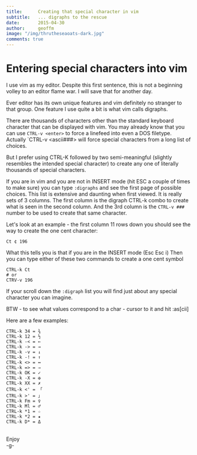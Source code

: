 ```yaml
---
title:      Creating that special character in vim
subtitle:   ... digraphs to the rescue
date:       2015-04-30
author:     geoffm
image: "/img/thrutheseaoats-dark.jpg"
comments: true
---
```


# Entering special characters into vim

I use vim as my editor. Despite this first sentence, this is not a
beginning volley to an editor flame war. I will save that for another
day.

Ever editor has its own unique features and vim definitely no stranger to
that group. One feature I use quite a bit is what vim calls digraphs.

There are thousands of characters other than the standard keyboard character
that can be displayed with vim. You may already know that you can use 
`CTRL-v <enter>` to force a linefeed into even a DOS filetype. Actually
`CTRL-v <ascii###> will force special characters from a long list of choices.

But I prefer using CTRL-K followed by two semi-meaningful (slightly resembles the
intended special character) to create any one of literally thousands of special
characters. 

<!--more-->

If you are in vim and you are not in INSERT mode (hit ESC a couple of times to
make sure) you can type `:digraphs` and see the first page of possible choices.
This list is extensive and daunting when first viewed. It is really sets of 3 columns.
The first column is the digraph CTRL-k combo to create what is seen in the second
column. And the 3rd column is the `CTRL-v ###` number to be used to create that same
character.

Let's look at an example - the first column 11 rows down you should see the way to create
the one cent character:

```
Ct ¢ 196 
```

What this tells you is that if you are in the INSERT mode (Esc Esc i)
Then you can type either of these two commands to create a one cent symbol

```
CTRL-k Ct
# or
CTRV-v 196
```

If your scroll down the `:digraph` list you will find just about any special
character you can imagine.

BTW - to see what values correspond to a char - cursor to it and hit :as[cii]

Here are a few examples:

```
CTRL-k 34 = ¾
CTRL-k 12 = ½
CTRL-k -< = ←
CTRL-k -> = →
CTRL-k -v = ↓
CTRL-k -! = ↑
CTRL-k <> = ↔
CTRL-k => = ⇒
CTRL-k OK = ✓
CTRL-k -X = ✠
CTRL-k XX = ✗
CTRL-k <' = 「
CTRL-k >' = 」
CTRL-k Fm = ♀
CTRL-k Ml = ♂
CTRL-k *1 = ☆ 
CTRL-k *2 = ★
CTRL-k D* = Δ
```

<br>
Enjoy
<br>
-g-
